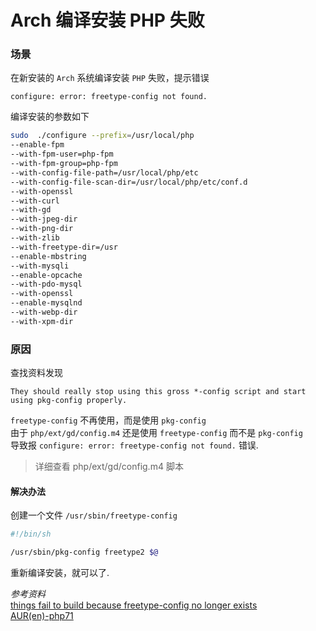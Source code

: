 Arch 编译安装 PHP 失败
=======================

### 场景
在新安装的 `Arch` 系统编译安装 `PHP` 失败，提示错误
```
configure: error: freetype-config not found.
```

编译安装的参数如下
```bash
sudo  ./configure --prefix=/usr/local/php 
--enable-fpm 
--with-fpm-user=php-fpm 
--with-fpm-group=php-fpm 
--with-config-file-path=/usr/local/php/etc 
--with-config-file-scan-dir=/usr/local/php/etc/conf.d 
--with-openssl 
--with-curl 
--with-gd 
--with-jpeg-dir 
--with-png-dir 
--with-zlib 
--with-freetype-dir=/usr 
--enable-mbstring 
--with-mysqli 
--enable-opcache 
--with-pdo-mysql 
--with-openssl 
--enable-mysqlnd  
--with-webp-dir 
--with-xpm-dir
```

### 原因
查找资料发现
```
They should really stop using this gross *-config script and start using pkg-config properly.
```
`freetype-config` 不再使用，而是使用 `pkg-config`  
由于 `php/ext/gd/config.m4` 还是使用 `freetype-config` 而不是 `pkg-config`  
导致报 `configure: error: freetype-config not found.` 错误.
> 详细查看 php/ext/gd/config.m4 脚本


#### 解决办法
创建一个文件 `/usr/sbin/freetype-config`
```bash
#!/bin/sh

/usr/sbin/pkg-config freetype2 $@
```

重新编译安装，就可以了.

*参考资料*  
[things fail to build because freetype-config no longer exists](https://bugs.archlinux.org/task/58447)  
[AUR(en)-php71](https://aur.archlinux.org/packages/php71/)
